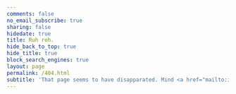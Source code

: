 ```yaml
---
comments: false
no_email_subscribe: true
sharing: false
hidedate: true
title: Ruh roh.
hide_back_to_top: true
hide_title: true
block_search_engines: true
layout: page
permalink: /404.html
subtitle: 'That page seems to have disapparated. Mind <a href="mailto:info@zeal.is?subject=Broken%20link%20on%20your%site&body=This%20URL%20was%20broken:%20<FILL%20IN%20THE%20URL%20YOU%20TRIED%20HERE>&fs=1">emailing us a heads up?</a>'
---
```

